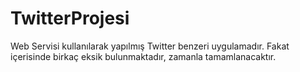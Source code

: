 # TwitterProjesi
Web Servisi kullanılarak yapılmış Twitter benzeri uygulamadır. Fakat içerisinde birkaç eksik bulunmaktadır, zamanla tamamlanacaktır.
